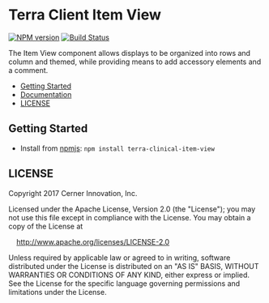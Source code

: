 # Terra Client Item View


[![NPM version](http://img.shields.io/npm/v/terra-clinical-item-view)](https://www.npmjs.org/package/terra-clinical-item-view)
[![Build Status](https://badgen.net/travis/cerner/terra-clinical)](https://travis-ci.org/cerner/terra-clinical)

The Item View component allows displays to be organized into rows and column and themed, while providing means to add accessory elements and a comment.

- [Getting Started](#getting-started)
- [Documentation](https://github.com/cerner/terra-clinical/tree/master/packages/terra-clinical-item-view/docs)
- [LICENSE](#license)

## Getting Started

- Install from [npmjs](https://www.npmjs.com): `npm install terra-clinical-item-view`

## LICENSE

Copyright 2017 Cerner Innovation, Inc.

Licensed under the Apache License, Version 2.0 (the "License"); you may not use this file except in compliance with the License. You may obtain a copy of the License at

&nbsp;&nbsp;&nbsp;&nbsp;http://www.apache.org/licenses/LICENSE-2.0

Unless required by applicable law or agreed to in writing, software distributed under the License is distributed on an "AS IS" BASIS, WITHOUT WARRANTIES OR CONDITIONS OF ANY KIND, either express or implied. See the License for the specific language governing permissions and limitations under the License.
